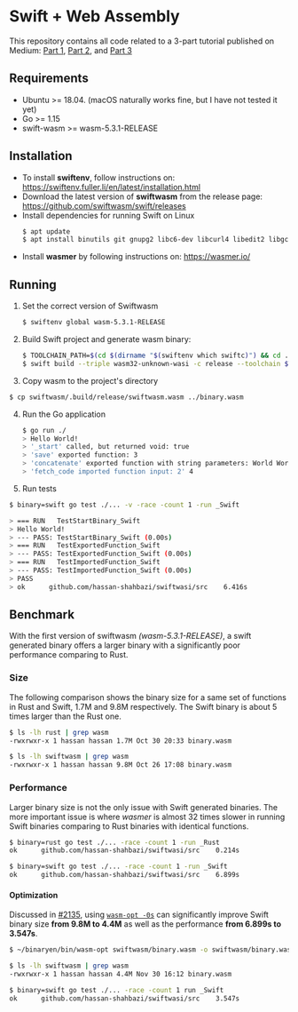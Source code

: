 # Swift + Web Assembly
This repository contains all code related to a 3-part tutorial published on Medium: [Part 1](https://medium.com/@h.shahbazi/the-power-of-swift-web-assembly-part-1-fdfa4e9134ee), [Part 2](https://medium.com/@h.shahbazi/the-power-of-swift-web-assembly-part-2-30b6c4619c27), and [Part 3](https://medium.com/@h.shahbazi/the-power-of-swift-web-assembly-part-3-e583c6ab8afe)


## Requirements
- Ubuntu >= 18.04. (macOS naturally works fine, but I have not tested it yet)
- Go >= 1.15
- swift-wasm >= wasm-5.3.1-RELEASE


## Installation
- To install **swiftenv**, follow instructions on: https://swiftenv.fuller.li/en/latest/installation.html
- Download the latest version of **swiftwasm** from the release page: https://github.com/swiftwasm/swift/releases
- Install dependencies for running Swift on Linux
  ```bash
  $ apt update
  $ apt install binutils git gnupg2 libc6-dev libcurl4 libedit2 libgcc-9-dev libpython2.7 libsqlite3-0 libstdc++-9-dev libxml2 libz3-dev pkg-config tzdata zlib1g-dev curl lsb-release
  ```
- Install **wasmer** by following instructions on: https://wasmer.io/


## Running
1. Set the correct version of Swiftwasm

   ```bash
   $ swiftenv global wasm-5.3.1-RELEASE
   ```

2. Build Swift project and generate wasm binary:
   ```bash
   $ TOOLCHAIN_PATH=$(cd $(dirname "$(swiftenv which swiftc)") && cd ../share && pwd)
   $ swift build --triple wasm32-unknown-wasi -c release --toolchain $TOOLCHAIN_PATH -Xlinker --export=allocate -Xlinker --export=deallocate -Xlinker --export=hello -Xlinker --export=sum -Xlinker --export=concatenate -Xlinker --export=fetch -Xlinker --allow-undefined
   ```

3.  Copy wasm to the project's directory
   ```bash
   $ cp swiftwasm/.build/release/swiftwasm.wasm ../binary.wasm
   ```

4. Run the Go application
   ```bash
   $ go run ./
   > Hello World!
   > '_start' called, but returned void: true
   > 'save' exported function: 3
   > 'concatenate' exported function with string parameters: World World!
   > 'fetch_code imported function input: 2' 4
   ```

5. Run tests
  ```bash
  $ binary=swift go test ./... -v -race -count 1 -run _Swift

  > === RUN   TestStartBinary_Swift
  > Hello World!
  > --- PASS: TestStartBinary_Swift (0.00s)
  > === RUN   TestExportedFunction_Swift
  > --- PASS: TestExportedFunction_Swift (0.00s)
  > === RUN   TestImportedFunction_Swift
  > --- PASS: TestImportedFunction_Swift (0.00s)
  > PASS
  > ok  	github.com/hassan-shahbazi/swiftwasi/src	6.416s
  ```

## Benchmark
With the first version of swiftwasm _(wasm-5.3.1-RELEASE)_, a swift generated binary offers a larger binary with a significantly poor performance comparing to Rust.

### Size
The following comparison shows the binary size for a same set of functions in Rust and Swift, 1.7M and 9.8M respectively. The Swift binary is about 5 times larger than the Rust one.

```bash
$ ls -lh rust | grep wasm
-rwxrwxr-x 1 hassan hassan 1.7M Oct 30 20:33 binary.wasm

$ ls -lh swiftwasm | grep wasm
-rwxrwxr-x 1 hassan hassan 9.8M Oct 26 17:08 binary.wasm
```

### Performance
Larger binary size is not the only issue with Swift generated binaries. The more important issue is where _wasmer_ is almost 32 times slower in running Swift binaries comparing to Rust binaries with identical functions.

```bash
$ binary=rust go test ./... -race -count 1 -run _Rust
ok  	github.com/hassan-shahbazi/swiftwasi/src	0.214s

$ binary=swift go test ./... -race -count 1 -run _Swift
ok  	github.com/hassan-shahbazi/swiftwasi/src	6.899s
```

#### Optimization
Discussed in [#2135](https://github.com/swiftwasm/swift/issues/2135), using [`wasm-opt -0s`](https://github.com/webassembly/binaryen) can significantly improve Swift binary size **from 9.8M to 4.4M** as well as the performance **from 6.899s to 3.547s**.

```bash
$ ~/binaryen/bin/wasm-opt swiftwasm/binary.wasm -o swiftwasm/binary.wasm -Os

$ ls -lh swiftwasm | grep wasm
-rwxrwxr-x 1 hassan hassan 4.4M Nov 30 16:12 binary.wasm

$ binary=swift go test ./... -race -count 1 run _Swift
ok  	github.com/hassan-shahbazi/swiftwasi/src	3.547s
```
